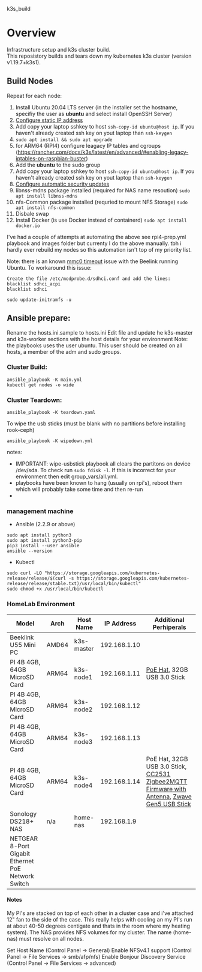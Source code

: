 k3s_build

# Overview

Infrastructure setup and k3s cluster build.  
This reposistory builds and tears down my kubernetes k3s cluster (version v1.19.7+k3s1).

## Build Nodes 
Repeat for each node:
1. Install Ubuntu 20.04 LTS server (in the installer set the hostname, specifiy the user as **ubuntu** and select install OpenSSH Server)
2. [Configure static IP address](https://linuxize.com/post/how-to-configure-static-ip-address-on-ubuntu-20-04/) 
3. Add copy your laptop sshkey to host ``` ssh-copy-id ubuntu@host ip ```. If you haven't already created ssh key on yout laptop than ```ssh-keygen```
4. ``` sudo apt install && sudo apt upgrade ```
5. for ARM64 (RPI4) configure leagacy IP tables and cgroups (https://rancher.com/docs/k3s/latest/en/advanced/#enabling-legacy-iptables-on-raspbian-buster)
6. Add the **ubuntu** to the sudo group
7. Add copy your laptop sshkey to host ``` ssh-copy-id ubuntu@host ip ```. If you haven't already created ssh key on yout laptop than ```ssh-keygen```
8. [Configure automatic security updates](https://askubuntu.com/questions/1266548/how-to-enable-automatic-security-updates-on-ubuntu-20-04) 
9. libnss-mdns package installed (required for NAS name resoution) ```sudo apt install libnss-mdns``` 
10. nfs-Common package installed (requried to mount NFS Storage) ```sudo apt install nfs-common```  
11. Disbale swap
12. Install Docker (is use Docker instead of containerd) ```sudo apt install docker.io```

I've had a couple of attempts at automating the above see rpi4-prep.yml playbook and images folder but currenty I do the above manually. tbh i hardly ever rebuild my nodes so this automation isn't top of my priority list.

Note: there is an known [mmc0 timeout](https://askubuntu.com/questions/1151761/ubuntu-mmc0-timeout-waiting-for-hardware-cmd-interrupt-error-no-sd-card) issue with the Beelink running Ubuntu. To workaround this issue: 
```
Create the file /etc/modprobe.d/sdhci.conf and add the lines:
blacklist sdhci_acpi
blacklist sdhci

sudo update-initramfs -u
```

## Ansible prepare:
Rename the hosts.ini.sample to hosts.ini 
Edit file and update he k3s-master and k3s-worker sections with the host details for your environment
Note: the playbooks uses the user ubuntu. This user should be created on all hosts, a member of the adm and sudo groups.

### Cluster Build:
```
ansible_playbook -K main.yml
kubectl get nodes -o wide
```

### Cluster Teardown:
```
ansible_playbook -K teardown.yaml
```
To wipe the usb sticks (must be blank with no partitions before installing rook-ceph)
```
ansible_playbook -K wipedown.yml
```

notes:
- IMPORTANT: wipe-usbstick playbook all clears the partitons on device /dev/sda. To check run ```sudo fdisk -l```. If this is incorrect for your environment then edit group_vars/all.yml.
- playbooks have been known to hang (usually on rpi's), reboot them which will probably take some time and then re-run 
-

### management machine
- Ansible (2.2.9 or above)
```
sudo apt install python3
sudo apt install python3-pip
pip3 install --user ansible
ansible --version
```
- Kubectl
```
sudo curl -LO "https://storage.googleapis.com/kubernetes-release/release/$(curl -s https://storage.googleapis.com/kubernetes-release/release/stable.txt)/usr/local/bin/kubectl"
sudo chmod +x /usr/local/bin/kubectl
```

### HomeLab Environment

| Model                        | Arch  | Host Name  | IP Address   | Additional Perhiperals                           |
 --- | --- | --- | --- | --- 
| Beeklink U55 Mini PC         | AMD64 | k3s-master | 192.168.1.10 |
| PI 4B 4GB, 64GB MicroSD Card | ARM64 | k3s-node1  | 192.168.1.11 | [PoE Hat](https://thepihut.com/products/raspberry-pi-power-over-ethernet-poe-hat), 32GB USB 3.0 Stick |
| PI 4B 4GB, 64GB MicroSD Card | ARM64 | k3s-node2  | 192.168.1.12 |
| PI 4B 4GB, 64GB MicroSD Card | ARM64 | k3s-node3  | 192.168.1.13 |
| PI 4B 4GB, 64GB MicroSD Card | ARM64 | k3s-node4  | 192.168.1.14 | PoE Hat, 32GB USB 3.0 Stick, [CC2531 Zigbee2MQTT Firmware with Antenna](https://www.zigbee2mqtt.io/information/supported_adapters.html#texas-instruments-cc2531), [Zwave Gen5 USB Stick](https://aeotec.com/z-wave-usb-stick/) |
| Sonology DS218+ NAS          | n/a   | home-nas   | 192.168.1.9  |
| NETGEAR 8-Port Gigabit Ethernet PoE Network Switch |

#### Notes
My PI's are stacked on top of each other in a cluster case and i've attached 12" fan to the side of the case. This really helps with cooling an my PI's run at about 40-50 degrees centigate and thats in the room where my heating system).
The NAS provides NFS volumes for my cluster. The name (home-nas) must resolve on all nodes.

Set Host Name (Control Panel -> General)
Enable NFSv4.1 support (Control Panel -> File Services -> smb/afp/nfs)
Enable Bonjour Discovery Service (Control Panel -> File Services -> advanced)
